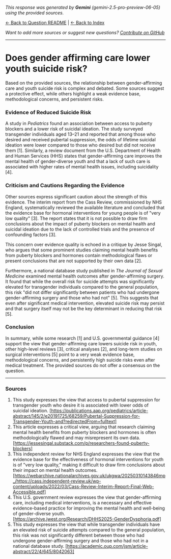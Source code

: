 <!-- 
Generated by: gemini
Model: gemini-2.5-pro-preview-06-05
Prompt type: sources
Generated at: 2025-06-10T20:21:22.205246
-->

*This response was generated by **Gemini** (gemini-2.5-pro-preview-06-05) using the provided sources.*

[← Back to Question README](README.md) | [← Back to Index](../README.md)

*Want to add more sources or suggest new questions? [Contribute on GitHub](https://github.com/justinwest/SuggestedSources)*

---

# Does gender affirming care lower youth suicide risk?

Based on the provided sources, the relationship between gender-affirming care and youth suicide risk is complex and debated. Some sources suggest a protective effect, while others highlight a weak evidence base, methodological concerns, and persistent risks.

### Evidence of Reduced Suicide Risk
A study in *Pediatrics* found an association between access to puberty blockers and a lower risk of suicidal ideation. The study surveyed transgender individuals aged 13–21 and reported that among those who desired and received pubertal suppression, the odds of lifetime suicidal ideation were lower compared to those who desired but did not receive them [1]. Similarly, a review document from the U.S. Department of Health and Human Services (HHS) states that gender-affirming care improves the mental health of gender-diverse youth and that a lack of such care is associated with higher rates of mental health issues, including suicidality [4].

### Criticism and Cautions Regarding the Evidence
Other sources express significant caution about the strength of this evidence. The interim report from the Cass Review, commissioned by NHS England, systematically reviewed the available literature and concluded that the evidence base for hormonal interventions for young people is of "very low quality" [3]. The report states that it is not possible to draw firm conclusions about the impact of puberty blockers on mental health and suicidal ideation due to the lack of controlled trials and the presence of confounding factors [3].

This concern over evidence quality is echoed in a critique by Jesse Singal, who argues that some prominent studies claiming mental health benefits from puberty blockers and hormones contain methodological flaws or present conclusions that are not supported by their own data [2].

Furthermore, a national database study published in *The Journal of Sexual Medicine* examined mental health outcomes after gender-affirming surgery. It found that while the overall risk for suicide attempts was significantly elevated for transgender individuals compared to the general population, this risk "did not differ significantly between patients who had undergone gender-affirming surgery and those who had not" [5]. This suggests that even after significant medical intervention, elevated suicide risk may persist and that surgery itself may not be the key determinant in reducing that risk [5].

### Conclusion
In summary, while some research [1] and U.S. governmental guidance [4] support the view that gender-affirming care lowers suicide risk in youth, other high-level reviews [3], critical analyses [2], and long-term studies on surgical interventions [5] point to a very weak evidence base, methodological concerns, and persistently high suicide risks even after medical treatment. The provided sources do not offer a consensus on the question.

***

### Sources
1.  This study expresses the view that access to pubertal suppression for transgender youth who desire it is associated with lower odds of suicidal ideation. [https://publications.aap.org/pediatrics/article-abstract/145/2/e20191725/68259/Pubertal-Suppression-for-Transgender-Youth-and?redirectedFrom=fulltext]
2.  This article expresses a critical view, arguing that research claiming mental health benefits from puberty blockers and hormones is often methodologically flawed and may misrepresent its own data. [https://jessesingal.substack.com/p/researchers-found-puberty-blockers]
3.  This independent review for NHS England expresses the view that the evidence base for the effectiveness of hormonal interventions for youth is of "very low quality," making it difficult to draw firm conclusions about their impact on mental health outcomes. [https://webarchive.nationalarchives.gov.uk/ukgwa/20250310143846mp_/https://cass.independent-review.uk/wp-content/uploads/2022/03/Cass-Review-Interim-Report-Final-Web-Accessible.pdf]
4.  This U.S. government review expresses the view that gender-affirming care, including medical interventions, is a necessary and effective evidence-based practice for improving the mental health and well-being of gender-diverse youth. [https://archive.jwest.org/Research/DHHS2025-GenderDysphoria.pdf]
5.  This study expresses the view that while transgender individuals have an elevated risk of suicide attempts compared to the general population, this risk was not significantly different between those who had undergone gender-affirming surgery and those who had not in a national database study. [https://academic.oup.com/jsm/article-abstract/22/4/645/8042063]